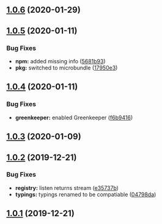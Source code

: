## [1.0.6](https://github.com/CassandraSpruit/Zephyr/compare/v1.0.5...v1.0.6) (2020-01-29)

## [1.0.5](https://github.com/CassandraSpruit/Zephyr/compare/v1.0.4...v1.0.5) (2020-01-11)


### Bug Fixes

* **npm:** added missing info ([5681b93](https://github.com/CassandraSpruit/Zephyr/commit/5681b93e2579ff398ae64e2fdb70929a228b6352))
* **pkg:** switched to microbundle ([17950e3](https://github.com/CassandraSpruit/Zephyr/commit/17950e36d94baa382b2fceecbe08c3f51b736727))

## [1.0.4](https://github.com/CassandraSpruit/Zephyr/compare/v1.0.3...v1.0.4) (2020-01-11)


### Bug Fixes

* **greenkeeper:** enabled Greenkeeper ([f6b9416](https://github.com/CassandraSpruit/Zephyr/commit/f6b9416bd3df2d871da3c6d6f2e24be4cd2d0b46))

## [1.0.3](https://github.com/CassandraSpruit/Zephyr/compare/v1.0.2...v1.0.3) (2020-01-09)

## [1.0.2](https://github.com/CassandraSpruit/Zephyr/compare/v1.0.1...v1.0.2) (2019-12-21)


### Bug Fixes

* **registry:** listen returns stream ([e35737b](https://github.com/CassandraSpruit/Zephyr/commit/e35737b838bf802e8e0abf4784f9b06b2e6db096))
* **typings:** typings renamed to be compatiable ([04798da](https://github.com/CassandraSpruit/Zephyr/commit/04798dab15187c4cdcb4ab72cd62e903c8b72b49))

## [1.0.1](https://github.com/CassandraSpruit/Zephyr/compare/v1.0.0...v1.0.1) (2019-12-21)
